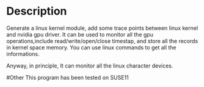 # Description
Generate a linux kernel module, add some trace points between linux kernel and nvidia gpu driver.
It can be used to monitor all the gpu operations,include read/write/open/close timestap, and store all the records in kernel space memory.
You can use linux commands to get all the informations.

Anyway, in principle, It can monitor all the linux character devices.

#Other
This program has been tested on SUSE11
